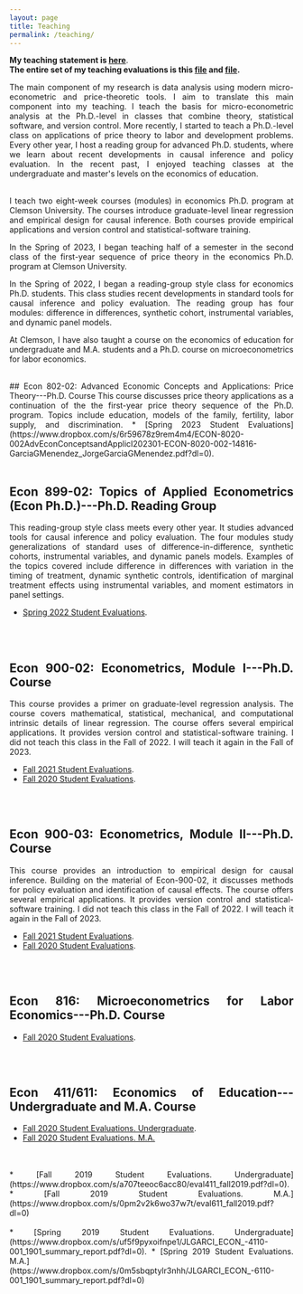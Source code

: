 ```yaml
---
layout: page
title: Teaching
permalink: /teaching/
---
```

<style>body {text-align: justify}</style>
<b>My teaching statement is <a href="https://www.dropbox.com/s/z0eeahtcu0c0n20/garcia_teachingstatement.pdf?dl=0">here</a></b>.
<br>
<b>The entire set of my teaching evaluations is this <a href="https://www.dropbox.com/scl/fi/imzsbudduhvi2w4wyagc5/garcia_teachingevaluations_file1.pdf?rlkey=kqlf4ehz4cxaxaqn4vw8wlks6&dl=0">file</a> and <a href="https://www.dropbox.com/scl/fi/yjf5ameol1re7no0yzcnw/garcia_teachingevaluations_file2.pdf?rlkey=h7vfc2pe7h7i1xnnx3naujzxs&dl=0">file</a>.</b>
<br>
<p align="justify"> 
The main component of my research is data analysis using modern micro-econometric and price-theoretic tools. I aim to translate this main component into my teaching. I teach the basis for micro-econometric analysis at the Ph.D.-level in classes that combine theory, statistical software, and version control. More recently, I started to teach a Ph.D.-level class on applications of price theory to labor and development problems. Every other year, I host a reading group for advanced Ph.D. students, where we learn about recent developments in causal inference and policy evaluation. In the recent past, I enjoyed teaching classes at the undergraduate and master's levels on the economics of education.
</p>
<br>
I teach two eight-week courses (modules) in economics Ph.D. program at Clemson University. The courses introduce graduate-level linear regression and empirical design for causal inference. Both courses provide empirical applications and version control and statistical-software training.<br />

In the Spring of 2023, I began teaching half of a semester in the second class of the first-year sequence of price theory in the economics Ph.D. program at Clemson University.

In the Spring of 2022, I began a reading-group style class for economics Ph.D. students. This class studies recent developments in standard tools for causal inference and policy evaluation. The reading group has four modules: difference in differences, synthetic cohort, instrumental variables, and dynamic panel models.<br />

At Clemson, I have also taught a course on the economics of education for undergraduate and M.A. students and a Ph.D. course on microeconometrics for labor economics. 

<br />
## Econ 802-02: Advanced Economic Concepts and Applications: Price Theory---Ph.D. Course
This course discusses price theory applications as a continuation of the the first-year price theory sequence of the Ph.D. program. Topics include education, models of the family, fertility, labor supply, and discrimination.
* [Spring 2023 Student Evaluations](https://www.dropbox.com/s/6r59678z9rem4m4/ECON-8020-002AdvEconConceptsandApplicI202301-ECON-8020-002-14816-GarciaGMenendez_JorgeGarciaGMenendez.pdf?dl=0).
<br />
<br />

## Econ 899-02: Topics of Applied Econometrics (Econ Ph.D.)---Ph.D. Reading Group
This reading-group style class meets every other year. It studies advanced tools for causal inference and policy evaluation. The four modules study generalizations of standard uses of difference-in-difference, synthetic cohorts, instrumental variables, and dynamic panels models. Examples of the topics covered include difference in differences with variation in the timing of treatment, dynamic synthetic controls, identification of marginal treatment effects using instrumental variables, and moment estimators in panel settings.
* [Spring 2022 Student Evaluations](https://www.dropbox.com/s/5vwqohsvfr7vmsl/ECON-8990-002SelectedTopicsinEconomics202201-ECON-8990-002-20309-GarciaMenendez_GarciaGMenendezJorge.pdf?dl=0).
<br />
<br />

## Econ 900-02: Econometrics, Module I---Ph.D. Course
This course provides a primer on graduate-level regression analysis. The course covers mathematical, statistical, mechanical, and computational intrinsic details of linear regression. The course offers several empirical applications. It provides version control and statistical-software training. I did not teach this class in the Fall of 2022. I will teach it again in the Fall of 2023.
* [Fall 2021 Student Evaluations](https://www.dropbox.com/s/913oo1ucdjk9lup/ECON-9000-002SelectedTopics202108-ECON-9000-002-89525-GarciaGMenendez_JorgeGarciaGMenendez.pdf?dl=0).
* [Fall 2020 Student Evaluations](https://www.dropbox.com/s/ky2x0gry3nps2ip/ECON-9000-002SelectedTopics_JorgeGarciaGMenendez.pdf?dl=0).
<br />
<br />

## Econ 900-03: Econometrics,  Module II---Ph.D. Course
This course provides an introduction to empirical design for causal inference. Building on the material of Econ-900-02, it discusses methods for policy evaluation and identification of causal effects. The course offers several empirical applications. It provides version control and statistical-software training. I did not teach this class in the Fall of 2022. I will teach it again in the Fall of 2023.
* [Fall 2021 Student Evaluations](https://www.dropbox.com/s/qo3zn2pkcfzpd4m/ECON-9000-003SelectedTopics202108-ECON-9000-003-89526-GarciaGMenendez_JorgeGarciaGMenendez.pdf?dl=0).
* [Fall 2020 Student Evaluations](https://www.dropbox.com/s/67ft8lxi8ngjpo3/ECON-9000-003SelectedTopics_JorgeGarciaGMenendez.pdf?dl=0).
<br />
<br />

## Econ 816: Microeconometrics for Labor Economics---Ph.D. Course
* [Fall 2020 Student Evaluations](https://www.dropbox.com/s/5m3mtkzzcub997u/eval816_fall2019.pdf?dl=0).
<br />
<br />

## Econ 411/611: Economics of Education---Undergraduate and M.A. Course
* [Fall 2020  Student Evaluations. Undergraduate](https://www.dropbox.com/s/vujjz00bbm0gm30/ECON-4110-002EconofEducation_JorgeGarciaGMenendez.pdf?dl=0).
* [Fall 2020 Student Evaluations. M.A.](https://www.dropbox.com/s/s7m3l5pzsytu0ul/ECON-6110-001EconofEducation_JorgeGarciaGMenendez.pdf?dl=0)
<br />
<br />
* [Fall 2019 Student Evaluations. Undergraduate](https://www.dropbox.com/s/a707teeoc6acc80/eval411_fall2019.pdf?dl=0).
* [Fall 2019 Student Evaluations. M.A.](https://www.dropbox.com/s/0pm2v2k6wo37w7t/eval611_fall2019.pdf?dl=0)
<br />
<br />
* [Spring 2019 Student Evaluations. Undergraduate](https://www.dropbox.com/s/uf5f9pyxoifnpe1/JLGARCI_ECON_-4110-001_1901_summary_report.pdf?dl=0).
* [Spring 2019 Student Evaluations. M.A.](https://www.dropbox.com/s/0m5sbqptylr3nhh/JLGARCI_ECON_-6110-001_1901_summary_report.pdf?dl=0)